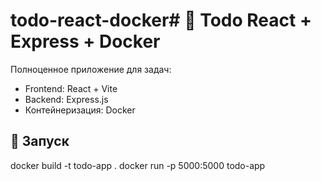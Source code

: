 # todo-react-docker# 📝 Todo React + Express + Docker

Полноценное приложение для задач:
- Frontend: React + Vite
- Backend: Express.js
- Контейнеризация: Docker

## 🚀 Запуск
docker build -t todo-app .
docker run -p 5000:5000 todo-app
